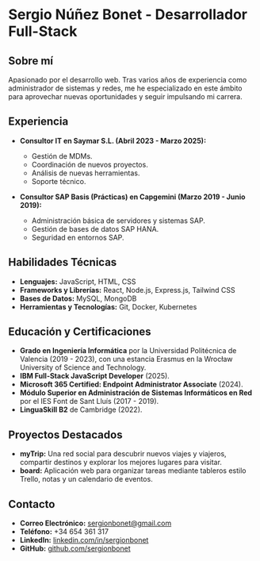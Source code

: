 # Sergio Núñez Bonet - Desarrollador Full-Stack

## Sobre mí

Apasionado por el desarrollo web. Tras varios años de experiencia como administrador de sistemas y redes, me he especializado en este ámbito para aprovechar nuevas oportunidades y seguir impulsando mi carrera.

## Experiencia

- **Consultor IT en Saymar S.L. (Abril 2023 - Marzo 2025):**  
  - Gestión de MDMs.
  - Coordinación de nuevos proyectos.
  - Análisis de nuevas herramientas.
  - Soporte técnico.


- **Consultor SAP Basis (Prácticas) en Capgemini (Marzo 2019 - Junio 2019):**  
  - Administración básica de servidores y sistemas SAP.
  - Gestión de bases de datos SAP HANA.
  - Seguridad en entornos SAP.


## Habilidades Técnicas

- **Lenguajes:** JavaScript, HTML, CSS  
- **Frameworks y Librerías:** React, Node.js, Express.js, Tailwind CSS  
- **Bases de Datos:** MySQL, MongoDB  
- **Herramientas y Tecnologías:** Git, Docker, Kubernetes

## Educación y Certificaciones

- **Grado en Ingeniería Informática** por la Universidad Politécnica de Valencia (2019 - 2023), con una estancia Erasmus en la Wrocław University of Science and Technology.  
- **IBM Full-Stack JavaScript Developer** (2025).  
- **Microsoft 365 Certified: Endpoint Administrator Associate** (2024).  
- **Módulo Superior en Administración de Sistemas Informáticos en Red** por el IES Font de Sant Lluís (2017 - 2019).  
- **LinguaSkill B2** de Cambridge (2022).

## Proyectos Destacados

- **myTrip:** Una red social para descubrir nuevos viajes y viajeros, compartir destinos y explorar los mejores lugares para visitar.  
- **board:** Aplicación web para organizar tareas mediante tableros estilo Trello, notas y un calendario de eventos.

## Contacto

- **Correo Electrónico:** sergionbonet@gmail.com  
- **Teléfono:** +34 654 361 317  
- **LinkedIn:** [linkedin.com/in/sergionbonet](https://www.linkedin.com/in/sergionbonet)  
- **GitHub:** [github.com/sergionbonet](https://github.com/sergionbonet)
